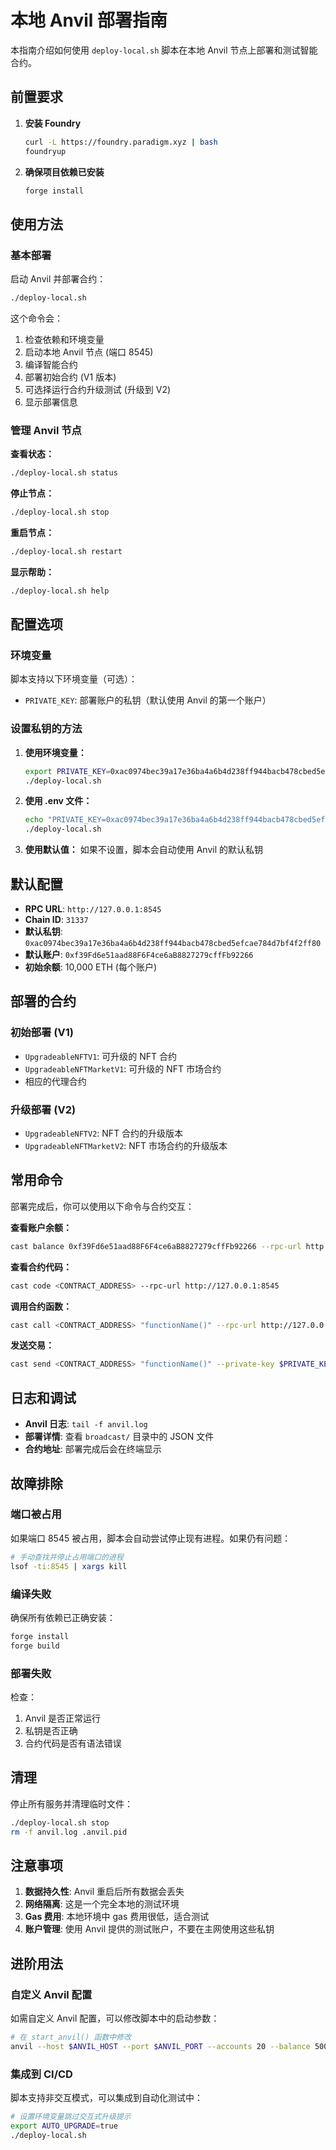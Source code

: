 # 本地 Anvil 部署指南

本指南介绍如何使用 `deploy-local.sh` 脚本在本地 Anvil 节点上部署和测试智能合约。

## 前置要求

1. **安装 Foundry**
   ```bash
   curl -L https://foundry.paradigm.xyz | bash
   foundryup
   ```

2. **确保项目依赖已安装**
   ```bash
   forge install
   ```

## 使用方法

### 基本部署

启动 Anvil 并部署合约：
```bash
./deploy-local.sh
```

这个命令会：
1. 检查依赖和环境变量
2. 启动本地 Anvil 节点 (端口 8545)
3. 编译智能合约
4. 部署初始合约 (V1 版本)
5. 可选择运行合约升级测试 (升级到 V2)
6. 显示部署信息

### 管理 Anvil 节点

**查看状态：**
```bash
./deploy-local.sh status
```

**停止节点：**
```bash
./deploy-local.sh stop
```

**重启节点：**
```bash
./deploy-local.sh restart
```

**显示帮助：**
```bash
./deploy-local.sh help
```

## 配置选项

### 环境变量

脚本支持以下环境变量（可选）：

- `PRIVATE_KEY`: 部署账户的私钥（默认使用 Anvil 的第一个账户）

### 设置私钥的方法

1. **使用环境变量：**
   ```bash
   export PRIVATE_KEY=0xac0974bec39a17e36ba4a6b4d238ff944bacb478cbed5efcae784d7bf4f2ff80
   ./deploy-local.sh
   ```

2. **使用 .env 文件：**
   ```bash
   echo "PRIVATE_KEY=0xac0974bec39a17e36ba4a6b4d238ff944bacb478cbed5efcae784d7bf4f2ff80" > .env
   ./deploy-local.sh
   ```

3. **使用默认值：**
   如果不设置，脚本会自动使用 Anvil 的默认私钥

## 默认配置

- **RPC URL**: `http://127.0.0.1:8545`
- **Chain ID**: `31337`
- **默认私钥**: `0xac0974bec39a17e36ba4a6b4d238ff944bacb478cbed5efcae784d7bf4f2ff80`
- **默认账户**: `0xf39Fd6e51aad88F6F4ce6aB8827279cffFb92266`
- **初始余额**: 10,000 ETH (每个账户)

## 部署的合约

### 初始部署 (V1)
- `UpgradeableNFTV1`: 可升级的 NFT 合约
- `UpgradeableNFTMarketV1`: 可升级的 NFT 市场合约
- 相应的代理合约

### 升级部署 (V2)
- `UpgradeableNFTV2`: NFT 合约的升级版本
- `UpgradeableNFTMarketV2`: NFT 市场合约的升级版本

## 常用命令

部署完成后，你可以使用以下命令与合约交互：

**查看账户余额：**
```bash
cast balance 0xf39Fd6e51aad88F6F4ce6aB8827279cffFb92266 --rpc-url http://127.0.0.1:8545
```

**查看合约代码：**
```bash
cast code <CONTRACT_ADDRESS> --rpc-url http://127.0.0.1:8545
```

**调用合约函数：**
```bash
cast call <CONTRACT_ADDRESS> "functionName()" --rpc-url http://127.0.0.1:8545
```

**发送交易：**
```bash
cast send <CONTRACT_ADDRESS> "functionName()" --private-key $PRIVATE_KEY --rpc-url http://127.0.0.1:8545
```

## 日志和调试

- **Anvil 日志**: `tail -f anvil.log`
- **部署详情**: 查看 `broadcast/` 目录中的 JSON 文件
- **合约地址**: 部署完成后会在终端显示

## 故障排除

### 端口被占用
如果端口 8545 被占用，脚本会自动尝试停止现有进程。如果仍有问题：
```bash
# 手动查找并停止占用端口的进程
lsof -ti:8545 | xargs kill
```

### 编译失败
确保所有依赖已正确安装：
```bash
forge install
forge build
```

### 部署失败
检查：
1. Anvil 是否正常运行
2. 私钥是否正确
3. 合约代码是否有语法错误

## 清理

停止所有服务并清理临时文件：
```bash
./deploy-local.sh stop
rm -f anvil.log .anvil.pid
```

## 注意事项

1. **数据持久性**: Anvil 重启后所有数据会丢失
2. **网络隔离**: 这是一个完全本地的测试环境
3. **Gas 费用**: 本地环境中 gas 费用很低，适合测试
4. **账户管理**: 使用 Anvil 提供的测试账户，不要在主网使用这些私钥

## 进阶用法

### 自定义 Anvil 配置

如需自定义 Anvil 配置，可以修改脚本中的启动参数：
```bash
# 在 start_anvil() 函数中修改
anvil --host $ANVIL_HOST --port $ANVIL_PORT --accounts 20 --balance 50000
```

### 集成到 CI/CD

脚本支持非交互模式，可以集成到自动化测试中：
```bash
# 设置环境变量跳过交互式升级提示
export AUTO_UPGRADE=true
./deploy-local.sh
```